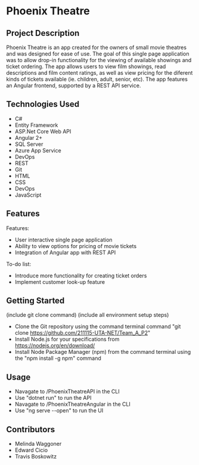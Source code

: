 # Phoenix Theatre

## Project Description

Phoenix Theatre is an app created for the owners of small movie theatres and was designed for ease of use. The goal of this single page application was to allow drop-in functionality for the viewing of available showings and ticket ordering. The app allows users to view film showings, read descriptions and film content ratings, as well as view pricing for the diferent kinds of tickets available (ie. children, adult, senior, etc). The app features an Angular frontend, supported by a REST API service.

## Technologies Used

* C#
* Entity Framework
* ASP.Net Core Web API
* Angular 2+
* SQL Server
* Azure App Service
* DevOps
* REST
* Git
* HTML
* CSS
* DevOps
* JavaScript

## Features

Features:
* User interactive single page application
* Ability to view options for pricing of movie tickets
* Integration of Angular app with REST API

To-do list:
* Introduce more functionality for creating ticket orders
* Implement customer look-up feature

## Getting Started
   
(include git clone command)
(include all environment setup steps)

- Clone the Git repository using the command terminal command "git clone https://github.com/211115-UTA-NET/Team_A_P2"
- Install Node.js for your specifications from https://nodejs.org/en/download/
- Install Node Package Manager (npm) from the command terminal using the "npm install -g npm" command


## Usage
- Navagate to /PhoenixTheatreAPI in the CLI
- Use "dotnet run" to run the API
- Navagate to /PhoenixTheatreAngular in the CLI
- Use "ng serve --open" to run the UI

## Contributors

- Melinda Waggoner
- Edward Cicio
- Travis Boskowitz

